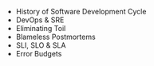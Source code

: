 - History of Software Development Cycle
- DevOps & SRE
- Eliminating Toil
- Blameless Postmortems
- SLI, SLO & SLA
- Error Budgets
